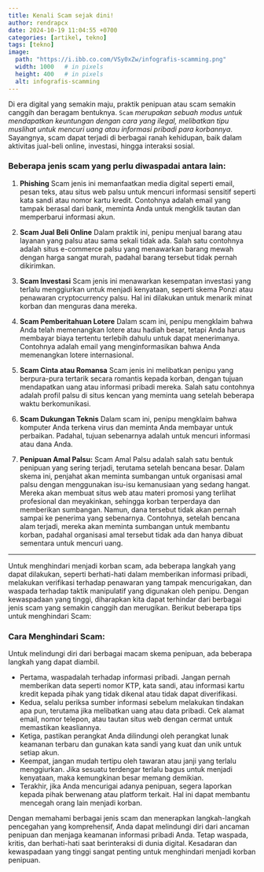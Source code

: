 ```yaml
---
title: Kenali Scam sejak dini!
author: rendrapcx
date: 2024-10-19 11:04:55 +0700
categories: [artikel, tekno]
tags: [tekno]
image:
  path: "https://i.ibb.co.com/VSy0xZw/infografis-scamming.png"
  width: 1000   # in pixels
  height: 400   # in pixels
  alt: infografis-scamming
---
```




Di era digital yang semakin maju, praktik penipuan atau scam semakin canggih dan beragam bentuknya. `Scam` *merupakan sebuah modus untuk mendapatkan keuntungan dengan cara yang ilegal, melibatkan tipu muslihat untuk mencuri uang atau informasi pribadi para korbannya*. Sayangnya, scam dapat terjadi di berbagai ranah kehidupan, baik dalam aktivitas jual-beli online, investasi, hingga interaksi sosial.

### Beberapa jenis scam yang perlu diwaspadai antara lain:

1. **Phishing**
   Scam jenis ini memanfaatkan media digital seperti email, pesan teks, atau situs web palsu untuk mencuri informasi sensitif seperti kata sandi atau nomor kartu kredit. Contohnya adalah email yang tampak berasal dari bank, meminta Anda untuk mengklik tautan dan memperbarui informasi akun.

2. **Scam Jual Beli Online**
   Dalam praktik ini, penipu menjual barang atau layanan yang palsu atau sama sekali tidak ada. Salah satu contohnya adalah situs e-commerce palsu yang menawarkan barang mewah dengan harga sangat murah, padahal barang tersebut tidak pernah dikirimkan.

3. **Scam Investasi**
   Scam jenis ini menawarkan kesempatan investasi yang terlalu menggiurkan untuk menjadi kenyataan, seperti skema Ponzi atau penawaran cryptocurrency palsu. Hal ini dilakukan untuk menarik minat korban dan menguras dana mereka.

4. **Scam Pemberitahuan Lotere**
   Dalam scam ini, penipu mengklaim bahwa Anda telah memenangkan lotere atau hadiah besar, tetapi Anda harus membayar biaya tertentu terlebih dahulu untuk dapat menerimanya. Contohnya adalah email yang menginformasikan bahwa Anda memenangkan lotere internasional.

5. **Scam Cinta atau Romansa**
   Scam jenis ini melibatkan penipu yang berpura-pura tertarik secara romantis kepada korban, dengan tujuan mendapatkan uang atau informasi pribadi mereka. Salah satu contohnya adalah profil palsu di situs kencan yang meminta uang setelah beberapa waktu berkomunikasi.

6. **Scam Dukungan Teknis**
   Dalam scam ini, penipu mengklaim bahwa komputer Anda terkena virus dan meminta Anda membayar untuk perbaikan. Padahal, tujuan sebenarnya adalah untuk mencuri informasi atau dana Anda.

7. **Penipuan Amal Palsu:** 
   Scam Amal Palsu adalah salah satu bentuk penipuan yang sering terjadi, terutama setelah bencana besar. Dalam skema ini, penjahat akan meminta sumbangan untuk organisasi amal palsu dengan menggunakan isu-isu kemanusiaan yang sedang hangat. Mereka akan membuat situs web atau materi promosi yang terlihat profesional dan meyakinkan, sehingga korban terperdaya dan memberikan sumbangan. Namun, dana tersebut tidak akan pernah sampai ke penerima yang sebenarnya. Contohnya, setelah bencana alam terjadi, mereka akan meminta sumbangan untuk membantu korban, padahal organisasi amal tersebut tidak ada dan hanya dibuat sementara untuk mencuri uang.

---

Untuk menghindari menjadi korban scam, ada beberapa langkah yang dapat dilakukan, seperti berhati-hati dalam memberikan informasi pribadi, melakukan verifikasi terhadap penawaran yang tampak mencurigakan, dan waspada terhadap taktik manipulatif yang digunakan oleh penipu. Dengan kewaspadaan yang tinggi, diharapkan kita dapat terhindar dari berbagai jenis scam yang semakin canggih dan merugikan. Berikut beberapa tips untuk menghindari Scam:

### Cara Menghindari Scam: 
Untuk melindungi diri dari berbagai macam skema penipuan, ada beberapa langkah yang dapat diambil. 
- Pertama, waspadalah terhadap informasi pribadi. Jangan pernah memberikan data seperti nomor KTP, kata sandi, atau informasi kartu kredit kepada pihak yang tidak dikenal atau tidak dapat diverifikasi. 
- Kedua, selalu periksa sumber informasi sebelum melakukan tindakan apa pun, terutama jika melibatkan uang atau data pribadi. Cek alamat email, nomor telepon, atau tautan situs web dengan cermat untuk memastikan keasliannya. 
- Ketiga, pastikan perangkat Anda dilindungi oleh perangkat lunak keamanan terbaru dan gunakan kata sandi yang kuat dan unik untuk setiap akun. 
- Keempat, jangan mudah tertipu oleh tawaran atau janji yang terlalu menggiurkan. Jika sesuatu terdengar terlalu bagus untuk menjadi kenyataan, maka kemungkinan besar memang demikian. 
- Terakhir, jika Anda mencurigai adanya penipuan, segera laporkan kepada pihak berwenang atau platform terkait. Hal ini dapat membantu mencegah orang lain menjadi korban.

Dengan memahami berbagai jenis scam dan menerapkan langkah-langkah pencegahan yang komprehensif, Anda dapat melindungi diri dari ancaman penipuan dan menjaga keamanan informasi pribadi Anda. Tetap waspada, kritis, dan berhati-hati saat berinteraksi di dunia digital. Kesadaran dan kewaspadaan yang tinggi sangat penting untuk menghindari menjadi korban penipuan.
